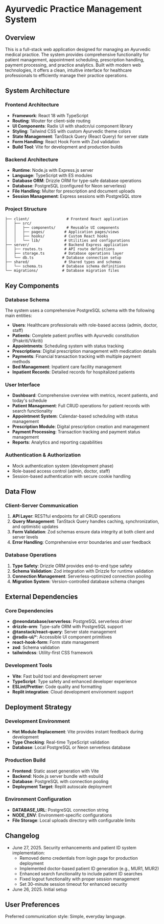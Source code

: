 # Ayurvedic Practice Management System

## Overview

This is a full-stack web application designed for managing an Ayurvedic medical practice. The system provides comprehensive functionality for patient management, appointment scheduling, prescription handling, payment processing, and practice analytics. Built with modern web technologies, it offers a clean, intuitive interface for healthcare professionals to efficiently manage their practice operations.

## System Architecture

### Frontend Architecture
- **Framework**: React 18 with TypeScript
- **Routing**: Wouter for client-side routing
- **UI Components**: Radix UI with shadcn/ui component library
- **Styling**: Tailwind CSS with custom Ayurvedic theme colors
- **State Management**: TanStack Query (React Query) for server state
- **Form Handling**: React Hook Form with Zod validation
- **Build Tool**: Vite for development and production builds

### Backend Architecture
- **Runtime**: Node.js with Express.js server
- **Language**: TypeScript with ES modules
- **Database ORM**: Drizzle ORM for type-safe database operations
- **Database**: PostgreSQL (configured for Neon serverless)
- **File Handling**: Multer for prescription and document uploads
- **Session Management**: Express sessions with PostgreSQL store

### Project Structure
```
├── client/                 # Frontend React application
│   ├── src/
│   │   ├── components/     # Reusable UI components
│   │   ├── pages/         # Application pages/views
│   │   ├── hooks/         # Custom React hooks
│   │   └── lib/           # Utilities and configurations
├── server/                # Backend Express application
│   ├── routes.ts          # API route definitions
│   ├── storage.ts         # Database operations layer
│   └── db.ts             # Database connection setup
├── shared/                # Shared types and schemas
│   └── schema.ts         # Database schema definitions
└── migrations/           # Database migration files
```

## Key Components

### Database Schema
The system uses a comprehensive PostgreSQL schema with the following main entities:
- **Users**: Healthcare professionals with role-based access (admin, doctor, staff)
- **Patients**: Complete patient profiles with Ayurvedic constitution (Prakriti/Vikriti)
- **Appointments**: Scheduling system with status tracking
- **Prescriptions**: Digital prescription management with medication details
- **Payments**: Financial transaction tracking with multiple payment methods
- **Bed Management**: Inpatient care facility management
- **Inpatient Records**: Detailed records for hospitalized patients

### User Interface
- **Dashboard**: Comprehensive overview with metrics, recent patients, and today's schedule
- **Patient Management**: Full CRUD operations for patient records with search functionality
- **Appointment System**: Calendar-based scheduling with status management
- **Prescription Module**: Digital prescription creation and management
- **Payment Processing**: Transaction tracking and payment status management
- **Reports**: Analytics and reporting capabilities

### Authentication & Authorization
- Mock authentication system (development phase)
- Role-based access control (admin, doctor, staff)
- Session-based authentication with secure cookie handling

## Data Flow

### Client-Server Communication
1. **API Layer**: RESTful endpoints for all CRUD operations
2. **Query Management**: TanStack Query handles caching, synchronization, and optimistic updates
3. **Form Validation**: Zod schemas ensure data integrity at both client and server levels
4. **Error Handling**: Comprehensive error boundaries and user feedback

### Database Operations
1. **Type Safety**: Drizzle ORM provides end-to-end type safety
2. **Schema Validation**: Zod integration with Drizzle for runtime validation
3. **Connection Management**: Serverless-optimized connection pooling
4. **Migration System**: Version-controlled database schema changes

## External Dependencies

### Core Dependencies
- **@neondatabase/serverless**: PostgreSQL serverless driver
- **drizzle-orm**: Type-safe ORM with PostgreSQL support
- **@tanstack/react-query**: Server state management
- **@radix-ui/***: Accessible UI component primitives
- **react-hook-form**: Form state management
- **zod**: Schema validation
- **tailwindcss**: Utility-first CSS framework

### Development Tools
- **Vite**: Fast build tool and development server
- **TypeScript**: Type safety and enhanced developer experience
- **ESLint/Prettier**: Code quality and formatting
- **Replit integration**: Cloud development environment support

## Deployment Strategy

### Development Environment
- **Hot Module Replacement**: Vite provides instant feedback during development
- **Type Checking**: Real-time TypeScript validation
- **Database**: Local PostgreSQL or Neon serverless database

### Production Build
- **Frontend**: Static asset generation with Vite
- **Backend**: Node.js server bundle with esbuild
- **Database**: PostgreSQL with connection pooling
- **Deployment Target**: Replit autoscale deployment

### Environment Configuration
- **DATABASE_URL**: PostgreSQL connection string
- **NODE_ENV**: Environment-specific configurations
- **File Storage**: Local uploads directory with configurable limits

## Changelog
- June 27, 2025. Security enhancements and patient ID system implementation:
  - Removed demo credentials from login page for production deployment
  - Implemented doctor-based patient ID generation (e.g., MUR1, MUR2)
  - Enhanced search functionality to include patient ID searches
  - Fixed logout functionality with proper session management
  - Set 30-minute session timeout for enhanced security
- June 26, 2025. Initial setup

## User Preferences
Preferred communication style: Simple, everyday language.